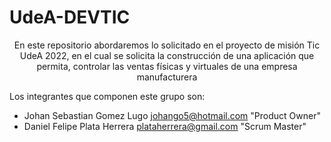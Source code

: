 # UdeA-DEVTIC
<div align="center">
En este repositorio abordaremos lo solicitado en el proyecto de misión Tic UdeA 2022, en el cual se solicita la construcción de una aplicación que permita, controlar las ventas físicas y virtuales de una empresa manufacturera
</div>

Los integrantes que componen este grupo son:

- Johan Sebastian Gomez Lugo johango5@hotmail.com "Product Owner"
- Daniel Felipe Plata Herrera plataherrera@gmail.com "Scrum Master"
